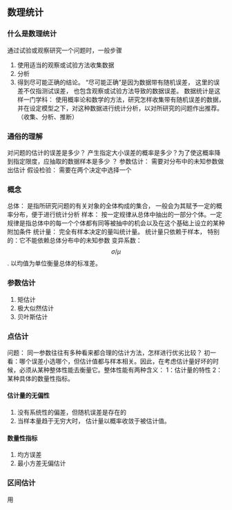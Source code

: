 ## 数理统计

### 什么是数理统计
通过试验或观察研究一个问题时，一般步骤
1. 使用适当的观察或试验方法收集数据
2. 分析
3. 得到尽可能正确的结论。 
“尽可能正确”是因为数据带有随机误差， 这里的误差不仅指测试误差， 也包含观察或试验方法导致的数据误差。
数据统计是这样一门学科： 使用概率论和数学的方法，研究怎样收集带有随机误差的数据，并在设定模型之下，对这种数据进行统计分析，以对所研究的问题作出推荐。 （收集、分析、推断）

### 通俗的理解
对问题的估计的误差是多少？ 产生指定大小误差的概率是多少？为了使这概率降到指定限度，应抽取的数据样本是多少 ？
参数估计： 需要对分布中的未知参数做出估计
假设检验： 需要在两个决定中选择一个

### 概念  
总体： 是指所研究问题的有关对象的全体构成的集合， 一般会为其赋予一定的概率分布，便于进行统计分析
样本： 按一定规律从总体中抽出的一部分个体。一定规律是指总体中的每一个个体都有同等被抽中的机会以及在这个基础上设立的某种附加条件
统计量： 完全有样本决定的量叫统计量。 统计量只依赖于样本， 特别的：它不能依赖总体分布中的未知参数
变异系数： $$\sigma / \mu $$ . 以均值为单位衡量总体的标准差。

### 参数估计

1. 矩估计
2. 极大似然估计
3. 贝叶斯估计

### 点估计
问题： 同一参数往往有多种看来都合理的估计方法，怎样进行优劣比较？ 初一看：哪个误差小选哪个，但估计值都与样本相关。因此，在考虑估计量好坏的时候，必须从某种整体性能去衡量它。整体性能有两种含义： 1：估计量的特性 2：某种具体的数量性指标。

#### 估计量的无偏性
1. 没有系统性的偏差，但随机误差是存在的
2. 当样本量趋于无穷大时， 估计量以概率收敛于被估计值。

#### 数量性指标
1. 均方误差 
2. 最小方差无偏估计 

### 区间估计
用 